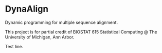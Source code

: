 # DynaAlign

Dynamic programming for multiple sequence alignment.

This project is for partial credit of BIOSTAT 615 Statistical Computing @ The University of Michigan, Ann Arbor.


Test line. 